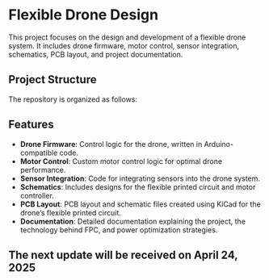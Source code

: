 # Flexible Drone Design

This project focuses on the design and development of a flexible drone system. It includes drone firmware, motor control, sensor integration, schematics, PCB layout, and project documentation.

## Project Structure

The repository is organized as follows:

## Features

- **Drone Firmware**: Control logic for the drone, written in Arduino-compatible code.
- **Motor Control**: Custom motor control logic for optimal drone performance.
- **Sensor Integration**: Code for integrating sensors into the drone system.
- **Schematics**: Includes designs for the flexible printed circuit and motor controller.
- **PCB Layout**: PCB layout and schematic files created using KiCad for the drone’s flexible printed circuit.
- **Documentation**: Detailed documentation explaining the project, the technology behind FPC, and power optimization strategies.

## The next update will be received on April 24, 2025
